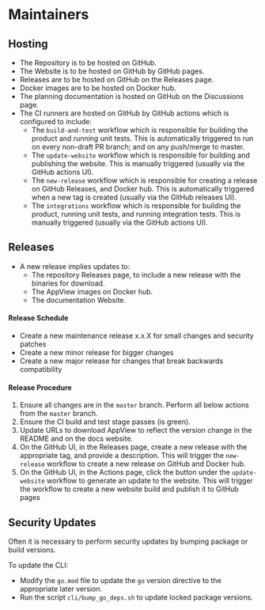 # Maintainers

## Hosting

- The Repository is to be hosted on GitHub.
- The Website is to be hosted on GitHub by GitHub pages.
- Releases are to be hosted on GitHub on the Releases page.
- Docker images are to be hosted on Docker hub.
- The planning documentation is hosted on GitHub on the Discussions page.
- The CI runners are hosted on GitHub by GitHub actions which is configured to include:
  - The `build-and-test` workflow which is responsible for building the product and running unit tests. This is automatically triggered to run on every non-draft PR branch; and on any push/merge to master.
  - The `update-website` workflow which is responsible for building and publishing the website. This is manually triggered (usually via the GitHub actions UI).
  - The `new-release` workflow which is responsible for creating a release on GitHub Releases, and Docker hub. This is automatically triggered when a new tag is created (usually via the GitHub releases UI).
  - The `integrations` workflow which is responsible for building the product, running unit tests, and running integration tests. This is manually triggered (usually via the GitHub actions UI).

## Releases

- A new release implies updates to:
  - The repository Releases page, to include a new release with the binaries for download.
  - The AppView images on Docker hub.
  - The documentation Website.

#### Release Schedule

- Create a new maintenance release x.x.X for small changes and security patches
- Create a new minor release for bigger changes
- Create a new major release for changes that break backwards compatibility

#### Release Procedure

1. Ensure all changes are in the `master` branch. Perform all below actions from the `master` branch.
2. Ensure the CI build and test stage passes (is green).
3. Update URLs to download AppView to reflect the version change in the README and on the docs website.
4. On the GitHub UI, in the Releases page, create a new release with the appropriate tag, and provide a description. This will trigger the `new-release` workflow to create a new release on GitHub and Docker hub.
5. On the GitHub UI, in the Actions page, click the button under the `update-website` workflow to generate an update to the website. This will trigger the workflow to create a new website build and publish it to GitHub pages

## Security Updates

Often it is necessary to perform security updates by bumping package or build versions.

To update the CLI:
- Modify the `go.mod` file to update the `go` version directive to the appropriate later version.
- Run the script `cli/bump_go_deps.sh` to update locked package versions.

